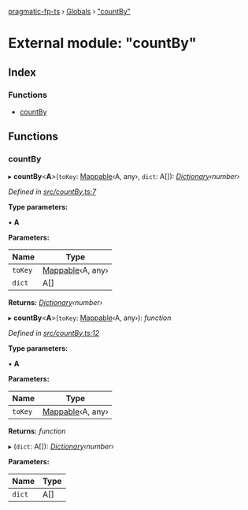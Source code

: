 [pragmatic-fp-ts](../README.md) › [Globals](../globals.md) › ["countBy"](_countby_.md)

# External module: "countBy"

## Index

### Functions

* [countBy](_countby_.md#countby)

## Functions

###  countBy

▸ **countBy**<**A**>(`toKey`: [Mappable](_types_.md#mappable)‹A, any›, `dict`: A[]): *[Dictionary](_types_.md#dictionary)‹number›*

*Defined in [src/countBy.ts:7](https://github.com/hermann-p/pragmatic-fp-ts/blob/0abe0d4/src/countBy.ts#L7)*

**Type parameters:**

▪ **A**

**Parameters:**

Name | Type |
------ | ------ |
`toKey` | [Mappable](_types_.md#mappable)‹A, any› |
`dict` | A[] |

**Returns:** *[Dictionary](_types_.md#dictionary)‹number›*

▸ **countBy**<**A**>(`toKey`: [Mappable](_types_.md#mappable)‹A, any›): *function*

*Defined in [src/countBy.ts:12](https://github.com/hermann-p/pragmatic-fp-ts/blob/0abe0d4/src/countBy.ts#L12)*

**Type parameters:**

▪ **A**

**Parameters:**

Name | Type |
------ | ------ |
`toKey` | [Mappable](_types_.md#mappable)‹A, any› |

**Returns:** *function*

▸ (`dict`: A[]): *[Dictionary](_types_.md#dictionary)‹number›*

**Parameters:**

Name | Type |
------ | ------ |
`dict` | A[] |
